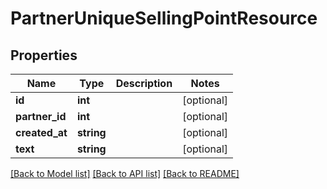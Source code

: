 # PartnerUniqueSellingPointResource

## Properties
Name | Type | Description | Notes
------------ | ------------- | ------------- | -------------
**id** | **int** |  | [optional] 
**partner_id** | **int** |  | [optional] 
**created_at** | **string** |  | [optional] 
**text** | **string** |  | [optional] 

[[Back to Model list]](../README.md#documentation-for-models) [[Back to API list]](../README.md#documentation-for-api-endpoints) [[Back to README]](../README.md)


